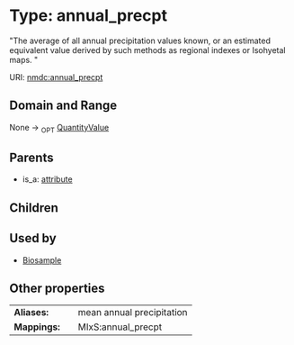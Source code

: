 
# Type: annual_precpt


"The average of all annual precipitation values known, or an estimated equivalent value derived by such methods as regional indexes or Isohyetal maps. "

URI: [nmdc:annual_precpt](https://microbiomedata/meta/annual_precpt)


## Domain and Range

None ->  <sub>OPT</sub> [QuantityValue](QuantityValue.md)

## Parents

 *  is_a: [attribute](attribute.md)

## Children


## Used by

 * [Biosample](Biosample.md)

## Other properties

|  |  |  |
| --- | --- | --- |
| **Aliases:** | | mean annual precipitation |
| **Mappings:** | | MIxS:annual_precpt |

